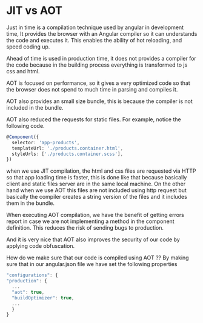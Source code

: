 # JIT vs AOT

Just in time is a compilation technique used by angular in development time, It provides the browser with an Angular compiler so it can understands the code and executes it. This enables the ability of hot reloading, and speed coding up.

Ahead of time is used in production time, it does not provides a compiler for the code because in the building process everything is transformed to js css and html.

AOT is focused on performance, so it gives a very optimized code so that the browser does not spend to much time in parsing and compiles it.

AOT also provides an small size bundle, this is because the compiler is not included in the bundle.

AOT also reduced the requests for static files. For example, notice the following code.

```typescript
@Component({
  selector: 'app-products',
  templateUrl: './products.container.html',
  styleUrls: ['./products.container.scss'],
})
```

when we use JIT compilation, the html and css files are requested via HTTP so that app loading time is faster, this is done like that because basically client and static files server are in the same local machine. On the other hand when we use AOT this files are not included using http request but basically the compiler creates a string version of the files and it includes them in the bundle.

When executing AOT compilation, we have the benefit of getting errors report in case we are not implementing a method in the component definition. This reduces the risk of sending bugs to production.

And it is very nice that AOT also improves the security of our code by applying code obfuscation.

How do we make sure that our code is compiled using AOT ?? By making sure that in our angular.json file we have set the following properties

```typescript
"configurations": {
"production": {
  ...
  "aot": true,
  "buildOptimizer": true,
  ...
  }
}
```

<!--stackedit_data:
eyJoaXN0b3J5IjpbLTE5MTkwOTM2ODNdfQ==
-->